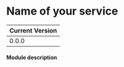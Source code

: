 # Name of your service 

| Current Version |
|-----------------|
| 0.0.0           |

#### Module description


